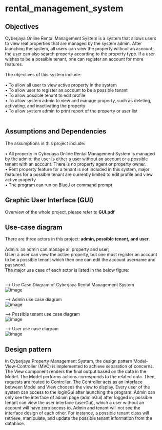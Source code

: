 # rental_management_system

## Objectives
Cyberjaya Online Rental Management System is a system that allows users to view real properties that are managed by the system admin. After launching the system, all users can view the property without an account; the user can also search property according to the property type. If a user wishes to be a possible tenant, one can register an account for more features. <br><br> The objectives of this system include: <br><br>
•	To allow all user to view active property in the system <br>
•	To allow user to register an account to be a possible tenant <br>
•	To allow possible tenant to edit profile <br>
•	To allow system admin to view and manage property, such as deleting, activating, and inactivating the property <br>
•	To allow system admin to print report of the property or user list <br><br>

## Assumptions and Dependencies
The assumptions in this project include: <br><br>
•	All property in Cyberjaya Online Rental Management System is managed by the admin; the user is either a user without an account or a possible tenant with an account. There is no property agent or property owner. <br>
•	Rent property feature for a tenant is not included in this system, major features for a possible tenant are currently limited to edit profile and view active property <br>
•	The program can run on BlueJ or command prompt<br>

## Graphic User Interface (GUI)
Overview of the whole project, please refer to **GUI.pdf**

## Use-case diagram
There are three actors in this project: **admin, possible tenant, and user**. <br><br>
Admin: an admin can manage all property and user; <br> 
User: a user can view the active property, but one must register an account to be a possible tenant which then one can edit the account username and password. <br> 
The major use case of each actor is listed in the below figure: <br><br>

--> Use Case Diagram of Cyberjaya Rental Management System <br>
![image](https://github.com/jianxin21/rental_management_system/assets/141626881/50494c00-f30f-4173-8fea-7c373ae2a581)
<br>

--> Admin use case diagram <br>
![image](https://github.com/jianxin21/rental_management_system/assets/141626881/14ed06f7-4594-43e5-b9eb-7280f64628d9)
<br>

--> Possible tenant use case diagram <br>
![image](https://github.com/jianxin21/rental_management_system/assets/141626881/4041eb49-15c6-427e-a5e1-edfccd502683)
<br>

--> User use case diagram <br>
![image](https://github.com/jianxin21/rental_management_system/assets/141626881/40be9e7d-ffa6-4e55-833c-1884d3eaf193)
<br>

## Design pattern
In Cyberjaya Property Management System, the design pattern Model-View-Controller (MVC) is implemented to achieve separation of concerns. The View component renders the final output based on the data in the Model. The Model performs actions corresponds to the related data. Then, requests are routed to Controller. The Controller acts as an interface between Model and View chooses the view to display. Every user of the system can access to the loginGui after launching the program. Admin can only see the interface of admin page (adminGui) after logged in; possible tenant can view the user interface (userGui), which a user without an account will have zero access to. Admin and tenant will not see the interface design of each other. For instance, a possible tenant class will retrieve, manipulate, and update the possible tenant information from the database. 
